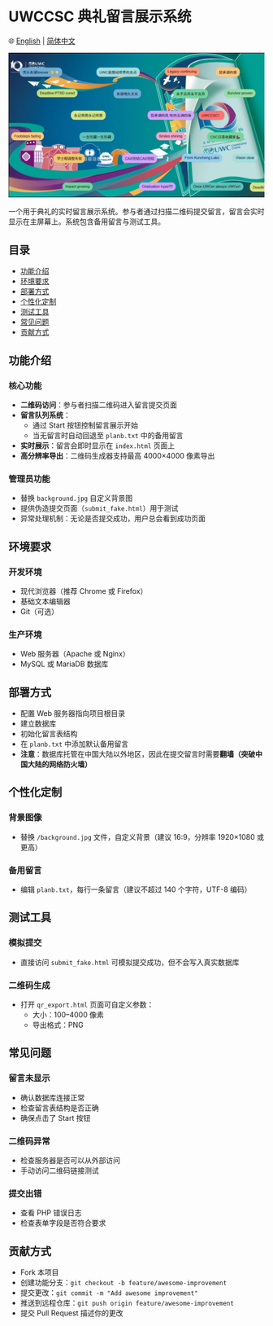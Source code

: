 # UWCCSC 典礼留言展示系统

🌐 [English](README.md) | [简体中文](README.zh-CN.md)

![预览](./demo.png)

一个用于典礼的实时留言展示系统。参与者通过扫描二维码提交留言，留言会实时显示在主屏幕上。系统包含备用留言与测试工具。

## 目录
- [功能介绍](#功能介绍)
- [环境要求](#环境要求)
- [部署方式](#部署方式)
- [个性化定制](#个性化定制)
- [测试工具](#测试工具)
- [常见问题](#常见问题)
- [贡献方式](#贡献方式)

## 功能介绍

### 核心功能
- **二维码访问**：参与者扫描二维码进入留言提交页面
- **留言队列系统**：
  - 通过 Start 按钮控制留言展示开始
  - 当无留言时自动回退至 `planb.txt` 中的备用留言
- **实时展示**：留言会即时显示在 `index.html` 页面上
- **高分辨率导出**：二维码生成器支持最高 4000×4000 像素导出

### 管理员功能
- 替换 `background.jpg` 自定义背景图
- 提供伪造提交页面（`submit_fake.html`）用于测试
- 异常处理机制：无论是否提交成功，用户总会看到成功页面

## 环境要求

### 开发环境
- 现代浏览器（推荐 Chrome 或 Firefox）
- 基础文本编辑器
- Git（可选）

### 生产环境
- Web 服务器（Apache 或 Nginx）
- MySQL 或 MariaDB 数据库

## 部署方式

- 配置 Web 服务器指向项目根目录
- 建立数据库
- 初始化留言表结构
- 在 `planb.txt` 中添加默认备用留言
- **注意**：数据库托管在中国大陆以外地区，因此在提交留言时需要**翻墙（突破中国大陆的网络防火墙）**

## 个性化定制

### 背景图像
- 替换 `/background.jpg` 文件，自定义背景（建议 16:9，分辨率 1920×1080 或更高）

### 备用留言
- 编辑 `planb.txt`，每行一条留言（建议不超过 140 个字符，UTF-8 编码）

## 测试工具

### 模拟提交
- 直接访问 `submit_fake.html` 可模拟提交成功，但不会写入真实数据库

### 二维码生成
- 打开 `qr_export.html` 页面可自定义参数：
  - 大小：100–4000 像素  
  - 导出格式：PNG

## 常见问题

### 留言未显示
- 确认数据库连接正常  
- 检查留言表结构是否正确  
- 确保点击了 Start 按钮

### 二维码异常
- 检查服务器是否可以从外部访问  
- 手动访问二维码链接测试

### 提交出错
- 查看 PHP 错误日志  
- 检查表单字段是否符合要求

## 贡献方式
- Fork 本项目  
- 创建功能分支：`git checkout -b feature/awesome-improvement`  
- 提交更改：`git commit -m "Add awesome improvement"`  
- 推送到远程仓库：`git push origin feature/awesome-improvement`  
- 提交 Pull Request 描述你的更改  

